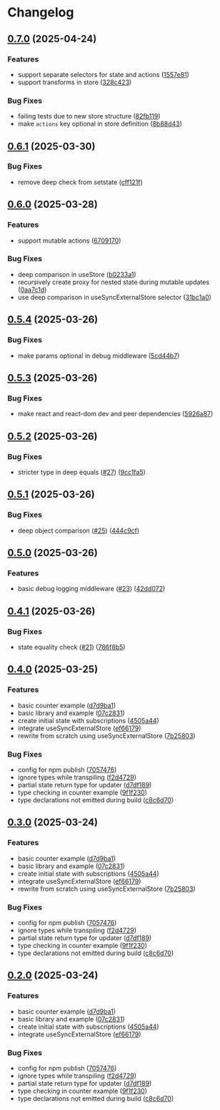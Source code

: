 # Changelog

## [0.7.0](https://github.com/rushdynamic/avastha/compare/v0.6.1...v0.7.0) (2025-04-24)


### Features

* support separate selectors for state and actions ([1557e81](https://github.com/rushdynamic/avastha/commit/1557e8156671458c97f726582f5128506d057f12))
* support transforms in store ([328c423](https://github.com/rushdynamic/avastha/commit/328c423ea6d1ca340bd6b64feadc5eb13aeaf780))


### Bug Fixes

* failing tests due to new store structure ([82fb119](https://github.com/rushdynamic/avastha/commit/82fb11932cdf540f27395c7ace782b34e84272a4))
* make `actions` key optional in store definition ([8b88d43](https://github.com/rushdynamic/avastha/commit/8b88d430f621d25bb9b26f34c55b335e6b8c1a48))

## [0.6.1](https://github.com/rushdynamic/avastha/compare/v0.6.0...v0.6.1) (2025-03-30)


### Bug Fixes

* remove deep check from setstate ([cff121f](https://github.com/rushdynamic/avastha/commit/cff121fb0155b82b68bd4dfaccbb5e9f9cf204e6))

## [0.6.0](https://github.com/rushdynamic/avastha/compare/v0.5.4...v0.6.0) (2025-03-28)

### Features

- support mutable actions ([6709170](https://github.com/rushdynamic/avastha/commit/6709170bf1f12eb1c5391ca66c1c991338f794cb))

### Bug Fixes

- deep comparison in useStore ([b0233a1](https://github.com/rushdynamic/avastha/commit/b0233a15d116d2c1b8434618f613d195e20561d8))
- recursively create proxy for nested state during mutable updates ([0aa7c1d](https://github.com/rushdynamic/avastha/commit/0aa7c1de4c80e674b2fe3241404b6131973ebbbf))
- use deep comparison in useSyncExternalStore selector ([31bc1a0](https://github.com/rushdynamic/avastha/commit/31bc1a03e58fc99358f096e4e960b99315f420ec))

## [0.5.4](https://github.com/rushdynamic/avastha/compare/v0.5.3...v0.5.4) (2025-03-26)

### Bug Fixes

- make params optional in debug middleware ([5cd44b7](https://github.com/rushdynamic/avastha/commit/5cd44b7ad75921f4bd696e91aab855765f562f0b))

## [0.5.3](https://github.com/rushdynamic/avastha/compare/v0.5.2...v0.5.3) (2025-03-26)

### Bug Fixes

- make react and react-dom dev and peer dependencies ([5926a87](https://github.com/rushdynamic/avastha/commit/5926a8743e9a5ef8ef7cb5ed6a94a50b37d1d4cb))

## [0.5.2](https://github.com/rushdynamic/avastha/compare/v0.5.1...v0.5.2) (2025-03-26)

### Bug Fixes

- stricter type in deep equals ([#27](https://github.com/rushdynamic/avastha/issues/27)) ([9cc1fa5](https://github.com/rushdynamic/avastha/commit/9cc1fa5e0449a6434a3d205c47af339228ce7a47))

## [0.5.1](https://github.com/rushdynamic/avastha/compare/v0.5.0...v0.5.1) (2025-03-26)

### Bug Fixes

- deep object comparison ([#25](https://github.com/rushdynamic/avastha/issues/25)) ([444c9cf](https://github.com/rushdynamic/avastha/commit/444c9cf7981d8271958df41699472f3de652e361))

## [0.5.0](https://github.com/rushdynamic/avastha/compare/v0.4.1...v0.5.0) (2025-03-26)

### Features

- basic debug logging middleware ([#23](https://github.com/rushdynamic/avastha/issues/23)) ([42dd072](https://github.com/rushdynamic/avastha/commit/42dd072e96e99fbb94e09ca91edb34b321c69b6b))

## [0.4.1](https://github.com/rushdynamic/avastha/compare/v0.4.0...v0.4.1) (2025-03-26)

### Bug Fixes

- state equality check ([#21](https://github.com/rushdynamic/avastha/issues/21)) ([786f8b5](https://github.com/rushdynamic/avastha/commit/786f8b550cd30ab0f35da3f20edda5ba03e23e0a))

## [0.4.0](https://github.com/rushdynamic/avastha/compare/avastha-v0.3.0...avastha-v0.4.0) (2025-03-25)

### Features

- basic counter example ([d7d9ba1](https://github.com/rushdynamic/avastha/commit/d7d9ba1ebcc759f377dde68a64a460fc85a4dd30))
- basic library and example ([07c2831](https://github.com/rushdynamic/avastha/commit/07c28310641b594141fa6dffbe7804de76361a2a))
- create initial state with subscriptions ([4505a44](https://github.com/rushdynamic/avastha/commit/4505a443a47758ca972b16600107f11409389524))
- integrate useSyncExternalStore ([ef66179](https://github.com/rushdynamic/avastha/commit/ef6617967c5758ef03393520fd608d7f378656e1))
- rewrite from scratch using useSyncExternalStore ([7b25803](https://github.com/rushdynamic/avastha/commit/7b258030f0db9ae861663162a5f4357ff969ac9c))

### Bug Fixes

- config for npm publish ([7057476](https://github.com/rushdynamic/avastha/commit/705747638ac40e1a6a417cca42809e883a795f7a))
- ignore types while transpiling ([f2d4729](https://github.com/rushdynamic/avastha/commit/f2d4729c8d8903e862bd1889064a44f5089b2977))
- partial state return type for updater ([d7df189](https://github.com/rushdynamic/avastha/commit/d7df18953465db4d03515fc6a4f2d76347d510e5))
- type checking in counter example ([9f1f230](https://github.com/rushdynamic/avastha/commit/9f1f2304d8638f24db3145d7db32979f324a0ce3))
- type declarations not emitted during build ([c8c6d70](https://github.com/rushdynamic/avastha/commit/c8c6d706f7852637d306aa5e4c2caaa19302c086))

## [0.3.0](https://github.com/rushdynamic/sqrrl/compare/sqrrl-v0.2.0...sqrrl-v0.3.0) (2025-03-24)

### Features

- basic counter example ([d7d9ba1](https://github.com/rushdynamic/sqrrl/commit/d7d9ba1ebcc759f377dde68a64a460fc85a4dd30))
- basic library and example ([07c2831](https://github.com/rushdynamic/sqrrl/commit/07c28310641b594141fa6dffbe7804de76361a2a))
- create initial state with subscriptions ([4505a44](https://github.com/rushdynamic/sqrrl/commit/4505a443a47758ca972b16600107f11409389524))
- integrate useSyncExternalStore ([ef66179](https://github.com/rushdynamic/sqrrl/commit/ef6617967c5758ef03393520fd608d7f378656e1))
- rewrite from scratch using useSyncExternalStore ([7b25803](https://github.com/rushdynamic/sqrrl/commit/7b258030f0db9ae861663162a5f4357ff969ac9c))

### Bug Fixes

- config for npm publish ([7057476](https://github.com/rushdynamic/sqrrl/commit/705747638ac40e1a6a417cca42809e883a795f7a))
- ignore types while transpiling ([f2d4729](https://github.com/rushdynamic/sqrrl/commit/f2d4729c8d8903e862bd1889064a44f5089b2977))
- partial state return type for updater ([d7df189](https://github.com/rushdynamic/sqrrl/commit/d7df18953465db4d03515fc6a4f2d76347d510e5))
- type checking in counter example ([9f1f230](https://github.com/rushdynamic/sqrrl/commit/9f1f2304d8638f24db3145d7db32979f324a0ce3))
- type declarations not emitted during build ([c8c6d70](https://github.com/rushdynamic/sqrrl/commit/c8c6d706f7852637d306aa5e4c2caaa19302c086))

## [0.2.0](https://github.com/rushdynamic/sqrrl/compare/sqrrl-v0.1.0...sqrrl-v0.2.0) (2025-03-24)

### Features

- basic counter example ([d7d9ba1](https://github.com/rushdynamic/sqrrl/commit/d7d9ba1ebcc759f377dde68a64a460fc85a4dd30))
- basic library and example ([07c2831](https://github.com/rushdynamic/sqrrl/commit/07c28310641b594141fa6dffbe7804de76361a2a))
- create initial state with subscriptions ([4505a44](https://github.com/rushdynamic/sqrrl/commit/4505a443a47758ca972b16600107f11409389524))
- integrate useSyncExternalStore ([ef66179](https://github.com/rushdynamic/sqrrl/commit/ef6617967c5758ef03393520fd608d7f378656e1))

### Bug Fixes

- config for npm publish ([7057476](https://github.com/rushdynamic/sqrrl/commit/705747638ac40e1a6a417cca42809e883a795f7a))
- ignore types while transpiling ([f2d4729](https://github.com/rushdynamic/sqrrl/commit/f2d4729c8d8903e862bd1889064a44f5089b2977))
- partial state return type for updater ([d7df189](https://github.com/rushdynamic/sqrrl/commit/d7df18953465db4d03515fc6a4f2d76347d510e5))
- type checking in counter example ([9f1f230](https://github.com/rushdynamic/sqrrl/commit/9f1f2304d8638f24db3145d7db32979f324a0ce3))
- type declarations not emitted during build ([c8c6d70](https://github.com/rushdynamic/sqrrl/commit/c8c6d706f7852637d306aa5e4c2caaa19302c086))
